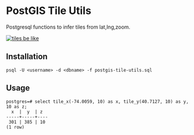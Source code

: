 # PostGIS Tile Utils

Postgresql functions to infer tiles from lat,lng,zoom.

[![tiles be like](https://upload.wikimedia.org/wikipedia/commons/thumb/f/f2/Tiled_web_map_numbering.png/320px-Tiled_web_map_numbering.png)](https://wiki.openstreetmap.org/wiki/File:Tiled_web_map_numbering.png)

## Installation

```
psql -U <username> -d <dbname> -f postgis-tile-utils.sql
```

## Usage

```
postgres=# select tile_x(-74.0059, 10) as x, tile_y(40.7127, 10) as y, 10 as z;
  x  |  y  | z
-----+-----+----
 301 | 385 | 10
(1 row)
```
